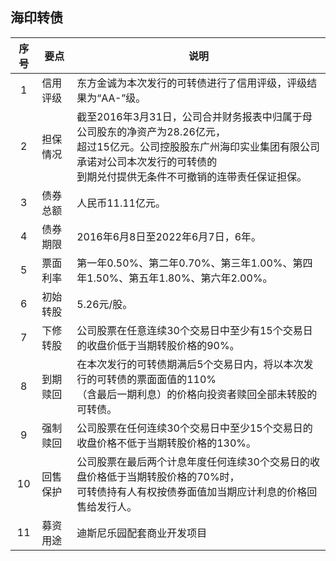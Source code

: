 ## 海印转债

|序号|要点|说明|
|:--:|----|----|
|1|信用评级|东方金诚为本次发行的可转债进行了信用评级，评级结果为“AA-”级。|
|2|担保情况|截至2016年3月31日，公司合并财务报表中归属于母公司股东的净资产为28.26亿元，<br>超过15亿元。公司控股股东广州海印实业集团有限公司承诺对公司本次发行的可转债的<br>到期兑付提供无条件不可撤销的连带责任保证担保。|
|3|债券总额|人民币11.11亿元。|
|4|债券期限|2016年6月8日至2022年6月7日，6年。|
|5|票面利率|第一年0.50%、第二年0.70%、第三年1.00%、第四年1.50%、第五年1.80%、第六年2.00%。|
|6|初始转股|5.26元/股。|
|7|下修转股|公司股票在任意连续30个交易日中至少有15个交易日的收盘价低于当期转股价格的90%。|
|8|到期赎回|在本次发行的可转债期满后5个交易日内，将以本次发行的可转债的票面面值的110%<br>（含最后一期利息）的价格向投资者赎回全部未转股的可转债。|
|9|强制赎回|公司股票在任何连续30个交易日中至少15个交易日的收盘价格不低于当期转股价格的130%。|
|10|回售保护|公司股票在最后两个计息年度任何连续30个交易日的收盘价格低于当期转股价格的70%时，<br>可转债持有人有权按债券面值加当期应计利息的价格回售给发行人。|
|11|募资用途|迪斯尼乐园配套商业开发项目|
